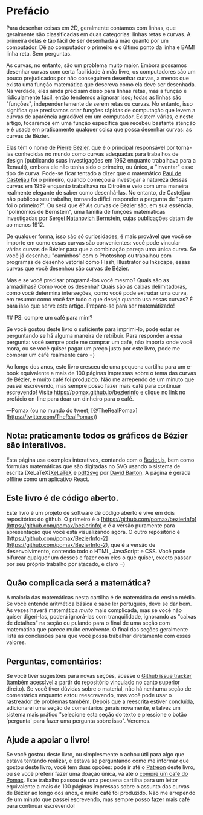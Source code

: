 # Prefácio

Para desenhar coisas em 2D, geralmente contamos com linhas, que geralmente são classificadas em duas categorias: linhas retas e curvas. A primeira delas é tão fácil de ser desenhada à mão quanto por um computador. Dê ao computador o primeiro e o último ponto da linha e BAM! linha reta. Sem perguntas.

As curvas, no entanto, são um problema muito maior. Embora possamos desenhar curvas com certa facilidade à mão livre, os computadores são um pouco prejudicados por não conseguirem desenhar curvas, a menos que exista uma função matemática que descreva como ela deve ser desenhada. Na verdade, eles ainda precisam disso para linhas retas, mas a função é ridiculamente fácil, então tendemos a ignorar isso; todas as linhas são "funções", independentemente de serem retas ou curvas. No entanto, isso significa que precisamos criar funções rápidas de computação que levem a curvas de aparência agradável em um computador. Existem várias, e neste artigo, focaremos em uma função específica que recebeu bastante atenção e é usada em praticamente qualquer coisa que possa desenhar curvas: as curvas de Bézier.

Elas têm o nome de [Pierre Bézier](https://en.wikipedia.org/wiki/Pierre_B%C3%A9zier), que é o principal responsável por torná-las conhecidas no mundo como curvas adequadas para trabalhos de design (publicando suas investigações em 1962 enquanto trabalhava para a Renault), embora ele não tenha sido o primeiro, ou único, a "inventar" esse tipo de curva. Pode-se ficar tentado a dizer que o matemático [Paul de Casteljau](https://en.wikipedia.org/wiki/Paul_de_Casteljau) foi o primeiro, quando começou a investigar a natureza dessas curvas em 1959 enquanto trabalhava na Citroën e veio com uma maneira realmente elegante de saber como desenhá-las. No entanto, de Casteljau não publicou seu trabalho, tornando difícil responder a pergunta de "quem foi o primeiro?". Ou será que é? As curvas de Bézier são, em sua essência, "polinômios de Bernstein", uma família de funções matemáticas investigadas por [Sergei Natanovich Bernstein](https://en.wikipedia.org/wiki/Sergei_Natanovich_Bernstein), cujas publicações datam de ao menos 1912.

De qualquer forma, isso são só curiosidades, é mais provável que você se importe em como essas curvas são convenientes: você pode vincular várias curvas de Bézier para que a combinação pareça uma única curva. Se você já desenhou "caminhos" com o Photoshop ou trabalhou com programas de desenho vetorial como Flash, Illustrator ou Inkscape, essas curvas que você desenhou são curvas de Bézier.

Mas e se você precisar programá-los você mesmo? Quais são as armadilhas? Como você os desenha? Quais são as caixas delimitadoras, como você determina interseções, como você pode extrudar uma curva, em resumo: como você faz tudo o que deseja quando usa essas curvas? É para isso que serve este artigo. Prepare-se para ser matemátizado!

<div className = "print">
## PS: compre um café para mim?

Se você gostou deste livro o suficiente para imprimi-lo, pode estar se perguntando se há alguma maneira de retribuir. Para responder a essa pergunta: você sempre pode me comprar um café, não importa onde você mora, ou se você quiser pagar um preço justo por este livro, pode me comprar um café realmente caro =)

Ao longo dos anos, este livro cresceu de uma pequena cartilha para um e-book equivalente a mais de 100 páginas impressas sobre o tema das curvas de Bézier, e muito café foi produzido. Não me arrependo de um minuto que passei escrevendo, mas sempre posso fazer mais café para continuar escrevendo! Visite https://pomax.github.io/bezierinfo e clique no link no prefácio on-line para doar um dinheiro para o café.
</div>

—Pomax (ou no mundo do tweet, [@TheRealPomax] (https://twitter.com/TheRealPomax))

<div className = "note">

## Nota: praticamente todos os gráficos de Bézier são interativos.

Esta página usa exemplos interativos, contando com o [Bezier.js](http://pomax.github.io/bezierjs), bem como fórmulas matemáticas que são digitadas no SVG usando o sistema de escrita [XeLaTeX][XeLaTeX](https://ctan.org/pkg/xetex) e [pdf2svg](https://github.com/dawbarton/pdf2svg) por [David Barton](http://www.cityinthesky.co.uk/). A página é gerada offline como um aplicativo React.

## Este livro é de código aberto.

Este livro é um projeto de software de código aberto e vive em dois repositórios do github. O primeiro é o [https://github.com/pomax/bezierinfo](https://github.com/pomax/bezierinfo) e é a versão puramente para apresentação que você está visualizando agora. O outro repositório é [https://github.com/pomax/BezierInfo-2](https://github.com/pomax/BezierInfo-2), que é a versão de desenvolvimento, contendo todo o HTML, JavaScript e CSS. Você pode bifurcar qualquer um desses e fazer com eles o que quiser, exceto passar por seu próprio trabalho por atacado, é claro =)

## Quão complicada será a matemática?

A maioria das matemáticas nesta cartilha é de matemática do ensino médio. Se você entende aritmética básica e sabe ler português, deve se dar bem. Às vezes haverá matemática *muito* mais complicada, mas se você não quiser digeri-las, poderá ignorá-las com tranquilidade, ignorando as "caixas de detalhes" na seção ou pulando para o final de uma seção com matemática que parece muito envolvente. O final das seções geralmente lista as conclusões para que você possa trabalhar diretamente com esses valores.

## Perguntas, comentários:

Se você tiver sugestões para novas seções, acesse o [Github issue tracker](https://github.com/pomax/BezierInfo-2/issues) (também acessível a partir do repositório vinculado no canto superior direito). Se você tiver dúvidas sobre o material, não há nenhuma seção de comentários enquanto estou reescrevendo, mas você pode usar o rastreador de problemas também. Depois que a reescrita estiver concluída, adicionarei uma seção de comentários gerais novamente, e talvez um sistema mais prático "selecione esta seção do texto e pressione o botão 'pergunta' para fazer uma pergunta sobre isso". Veremos.

## Ajude a apoiar o livro!

Se você gostou deste livro, ou simplesmente o achou útil para algo que estava tentando realizar, e estava se perguntando como me informar que gostou deste livro, você tem duas opções: pode ir até o [Patreon](https://patreon.com/bezierinfo) deste livro, ou se você preferir fazer uma doação única, vá até o [compre um café do Pomax](https://www.paypal.com/cgi-bin/webscr?cmd=_s-xclick&hosted_button_id=QPRDLNGDANJSW). Este trabalho passou de uma pequena cartilha para um leitor equivalente a mais de 100 páginas impressas sobre o assunto das curvas de Bézier ao longo dos anos, e muito café foi produzido. Não me arrependo de um minuto que passei escrevendo, mas sempre posso fazer mais café para continuar escrevendo!

</div>